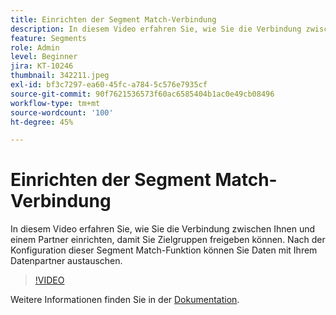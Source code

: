```yaml
---
title: Einrichten der Segment Match-Verbindung
description: In diesem Video erfahren Sie, wie Sie die Verbindung zwischen Ihnen und einem Partner einrichten, damit Sie Zielgruppen freigeben können. Nach der Konfiguration dieser Funktion zur Segmentübereinstimmung müssen Sie ... (Beschreibungen sollten zwischen 60 und 160 Zeichen lang sein)
feature: Segments
role: Admin
level: Beginner
jira: KT-10246
thumbnail: 342211.jpeg
exl-id: bf3c7297-ea60-45fc-a784-5c576e7935cf
source-git-commit: 90f7621536573f60ac6585404b1ac0e49cb08496
workflow-type: tm+mt
source-wordcount: '100'
ht-degree: 45%

---
```


# Einrichten der Segment Match-Verbindung

In diesem Video erfahren Sie, wie Sie die Verbindung zwischen Ihnen und einem Partner einrichten, damit Sie Zielgruppen freigeben können. Nach der Konfiguration dieser Segment Match-Funktion können Sie Daten mit Ihrem Datenpartner austauschen.

>[!VIDEO](https://video.tv.adobe.com/v/342211/?quality=12&learn=on)

Weitere Informationen finden Sie in der [Dokumentation](https://experienceleague.adobe.com/docs/experience-platform/segmentation/ui/segment-match/overview.html?lang=de).
